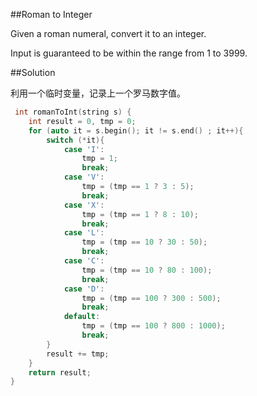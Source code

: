 ##Roman to Integer

Given a roman numeral, convert it to an integer.

Input is guaranteed to be within the range from 1 to 3999.

##Solution

利用一个临时变量，记录上一个罗马数字值。

```cpp
 int romanToInt(string s) {
    int result = 0, tmp = 0;
    for (auto it = s.begin(); it != s.end() ; it++){
        switch (*it){
            case 'I': 
                tmp = 1;
                break;
            case 'V':
                tmp = (tmp == 1 ? 3 : 5);
                break;
            case 'X':
                tmp = (tmp == 1 ? 8 : 10);
                break;
            case 'L':
                tmp = (tmp == 10 ? 30 : 50);
                break;
            case 'C':
                tmp = (tmp == 10 ? 80 : 100);
                break;
            case 'D':
                tmp = (tmp == 100 ? 300 : 500);
                break;
            default:
                tmp = (tmp == 100 ? 800 : 1000);
                break;
        }
        result += tmp;
    }
    return result;
}
```

